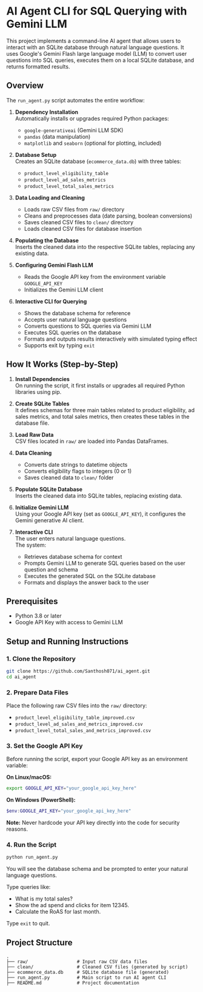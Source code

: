 # AI Agent CLI for SQL Querying with Gemini LLM

This project implements a command-line AI agent that allows users to interact with an SQLite database through natural language questions. It uses Google's Gemini Flash large language model (LLM) to convert user questions into SQL queries, executes them on a local SQLite database, and returns formatted results.

## Overview

The `run_agent.py` script automates the entire workflow:

1. **Dependency Installation**  
   Automatically installs or upgrades required Python packages:  
   - `google-generativeai` (Gemini LLM SDK)  
   - `pandas` (data manipulation)  
   - `matplotlib` and `seaborn` (optional for plotting, included)  

2. **Database Setup**  
   Creates an SQLite database (`ecommerce_data.db`) with three tables:  
   - `product_level_eligibility_table`  
   - `product_level_ad_sales_metrics`  
   - `product_level_total_sales_metrics`  

3. **Data Loading and Cleaning**  
   - Loads raw CSV files from `raw/` directory  
   - Cleans and preprocesses data (date parsing, boolean conversions)  
   - Saves cleaned CSV files to `clean/` directory  
   - Loads cleaned CSV files for database insertion

4. **Populating the Database**  
   Inserts the cleaned data into the respective SQLite tables, replacing any existing data.

5. **Configuring Gemini Flash LLM**  
   - Reads the Google API key from the environment variable `GOOGLE_API_KEY`  
   - Initializes the Gemini LLM client

6. **Interactive CLI for Querying**  
   - Shows the database schema for reference  
   - Accepts user natural language questions  
   - Converts questions to SQL queries via Gemini LLM  
   - Executes SQL queries on the database  
   - Formats and outputs results interactively with simulated typing effect  
   - Supports exit by typing `exit`

## How It Works (Step-by-Step)

1. **Install Dependencies**  
   On running the script, it first installs or upgrades all required Python libraries using pip.

2. **Create SQLite Tables**  
   It defines schemas for three main tables related to product eligibility, ad sales metrics, and total sales metrics, then creates these tables in the database file.

3. **Load Raw Data**  
   CSV files located in `raw/` are loaded into Pandas DataFrames.

4. **Data Cleaning**  
   - Converts date strings to datetime objects  
   - Converts eligibility flags to integers (0 or 1)  
   - Saves cleaned data to `clean/` folder

5. **Populate SQLite Database**  
   Inserts the cleaned data into SQLite tables, replacing existing data.

6. **Initialize Gemini LLM**  
   Using your Google API key (set as `GOOGLE_API_KEY`), it configures the Gemini generative AI client.

7. **Interactive CLI**  
   The user enters natural language questions.  
   The system:  
   - Retrieves database schema for context  
   - Prompts Gemini LLM to generate SQL queries based on the user question and schema  
   - Executes the generated SQL on the SQLite database  
   - Formats and displays the answer back to the user

## Prerequisites

- Python 3.8 or later  
- Google API Key with access to Gemini LLM

## Setup and Running Instructions

### 1. Clone the Repository

```bash
git clone https://github.com/Santhosh071/ai_agent.git
cd ai_agent
```

### 2. Prepare Data Files

Place the following raw CSV files into the `raw/` directory:

- `product_level_eligibility_table_improved.csv`
- `product_level_ad_sales_and_metrics_improved.csv`
- `product_level_total_sales_and_metrics_improved.csv`

### 3. Set the Google API Key

Before running the script, export your Google API key as an environment variable:

**On Linux/macOS:**

```bash
export GOOGLE_API_KEY="your_google_api_key_here"
```

**On Windows (PowerShell):**

```powershell
$env:GOOGLE_API_KEY="your_google_api_key_here"
```

**Note:** Never hardcode your API key directly into the code for security reasons.

### 4. Run the Script

```bash
python run_agent.py
```

You will see the database schema and be prompted to enter your natural language questions.

Type queries like:

- What is my total sales?
- Show the ad spend and clicks for item 12345.
- Calculate the RoAS for last month.

Type `exit` to quit.

## Project Structure

```
.
├── raw/                  # Input raw CSV data files
├── clean/                # Cleaned CSV files (generated by script)
├── ecommerce_data.db     # SQLite database file (generated)
├── run_agent.py          # Main script to run AI agent CLI
├── README.md             # Project documentation
```
